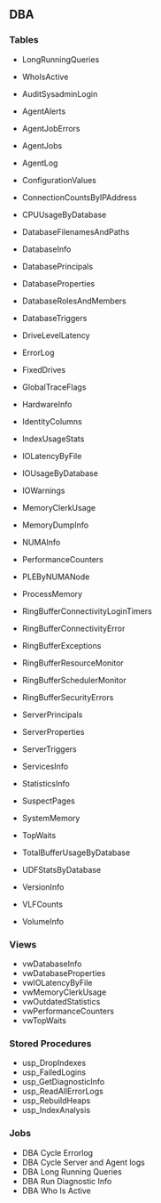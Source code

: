 ## DBA

### Tables

- LongRunningQueries
- WhoIsActive
- AuditSysadminLogin



- AgentAlerts
- AgentJobErrors
- AgentJobs
- AgentLog
- ConfigurationValues
- ConnectionCountsByIPAddress
- CPUUsageByDatabase
- DatabaseFilenamesAndPaths
 - DatabaseInfo
 - DatabasePrincipals
 - DatabaseProperties
 - DatabaseRolesAndMembers
 - DatabaseTriggers
 - DriveLevelLatency
 - ErrorLog
 - FixedDrives
 - GlobalTraceFlags
 - HardwareInfo
 - IdentityColumns
 - IndexUsageStats
 - IOLatencyByFile
 - IOUsageByDatabase
 - IOWarnings
 - MemoryClerkUsage
 - MemoryDumpInfo
 - NUMAInfo
 - PerformanceCounters
 - PLEByNUMANode
 - ProcessMemory
 - RingBufferConnectivityLoginTimers
 - RingBufferConnectivityError
 - RingBufferExceptions
 - RingBufferResourceMonitor
 - RingBufferSchedulerMonitor
 - RingBufferSecurityErrors
 - ServerPrincipals
 - ServerProperties
 - ServerTriggers
 - ServicesInfo
 - StatisticsInfo
 - SuspectPages
 - SystemMemory
 - TopWaits
 - TotalBufferUsageByDatabase
 - UDFStatsByDatabase
 - VersionInfo
 - VLFCounts
 - VolumeInfo

### Views

- vwDatabaseInfo
- vwDatabaseProperties
- vwIOLatencyByFile
- vwMemoryClerkUsage
- vwOutdatedStatistics
- vwPerformanceCounters
- vwTopWaits

### Stored Procedures

- usp_DropIndexes
- usp_FailedLogins
- usp_GetDiagnosticInfo
- usp_ReadAllErrorLogs
- usp_RebuildHeaps
- usp_IndexAnalysis

### Jobs

- DBA Cycle Errorlog
- DBA Cycle Server and Agent logs
- DBA Long Running Queries
- DBA Run Diagnostic Info
- DBA Who Is Active



